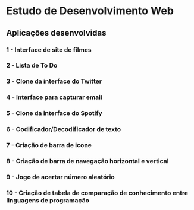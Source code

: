 # Estudo de Desenvolvimento Web

## Aplicações desenvolvidas

### 1 - Interface de site de filmes
### 2 - Lista de To Do
### 3 - Clone da interface do Twitter
### 4 - Interface para capturar email
### 5 - Clone da interface do Spotify
### 6 - Codificador/Decodificador de texto
### 7 - Criação de barra de icone
### 8 - Criação de barra de navegação horizontal e vertical
### 9 - Jogo de acertar número aleatório
### 10 - Criação de tabela de comparação de conhecimento entre linguagens de programação


	

